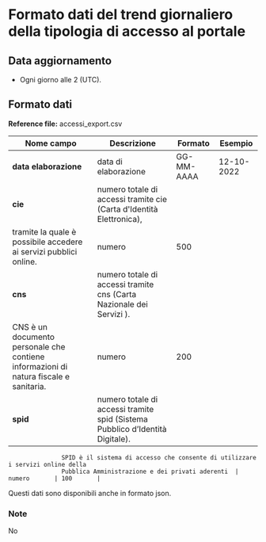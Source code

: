 # Formato dati del trend giornaliero della tipologia di accesso al portale

## Data aggiornamento
- Ogni giorno alle 2 (UTC). 

## Formato dati

**Reference file:** accessi_export.csv<br>

| Nome campo                  | Descrizione                       | Formato                       | Esempio             |
|-----------------------------|-----------------------------------|-------------------------------|---------------------|
| **data elaborazione**       | data di elaborazione             | GG-MM-AAAA                   | 12-10-2022       |
| **cie**        | numero totale di accessi tramite cie (Carta d'Identità Elettronica),
				  tramite la quale è possibile accedere ai servizi pubblici online. | numero           | 500       |
| **cns**        | numero totale di accessi tramite cns (Carta Nazionale dei Servizi ).
                  CNS è un documento personale che contiene informazioni di natura fiscale e sanitaria.  | numero       | 200       |
| **spid**       | numero totale di accessi tramite spid (Sistema Pubblico d’Identità Digitale).
				   SPID è il sistema di accesso che consente di utilizzare i servizi online della 
				   Pubblica Amministrazione e dei privati aderenti  | numero       | 100       |

				   

Questi dati sono disponibili anche in formato json.

### Note
No